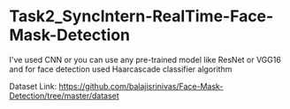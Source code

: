 # Task2_SyncIntern-RealTime-Face-Mask-Detection
 I've used CNN or you can use any pre-trained model like ResNet or VGG16 and for face detection used Haarcascade classifier algorithm



Dataset Link: https://github.com/balajisrinivas/Face-Mask-Detection/tree/master/dataset
